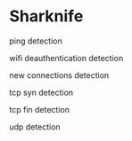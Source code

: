 # Sharknife
ping detection

wifi deauthentication detection

new connections detection

tcp syn detection

tcp fin detection

udp detection
